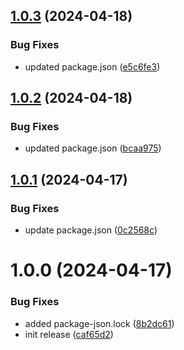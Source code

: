 ## [1.0.3](https://github.com/type-cms/react-sdk/compare/v1.0.2...v1.0.3) (2024-04-18)


### Bug Fixes

* updated package.json ([e5c6fe3](https://github.com/type-cms/react-sdk/commit/e5c6fe38446c2e53f9731de44a7105ffb6e5faab))

## [1.0.2](https://github.com/type-cms/react-sdk/compare/v1.0.1...v1.0.2) (2024-04-18)


### Bug Fixes

* updated package.json ([bcaa975](https://github.com/type-cms/react-sdk/commit/bcaa975aad109e194f5acb06cfb8607ad566b1c1))

## [1.0.1](https://github.com/type-cms/react-sdk/compare/v1.0.0...v1.0.1) (2024-04-17)


### Bug Fixes

* update package.json ([0c2568c](https://github.com/type-cms/react-sdk/commit/0c2568cf4e3cf298fa85b58060de5c98901dd534))

# 1.0.0 (2024-04-17)


### Bug Fixes

* added package-json.lock ([8b2dc61](https://github.com/type-cms/react-sdk/commit/8b2dc61225a10ab887955f9d749c5e3d930ae28d))
* init release ([caf65d2](https://github.com/type-cms/react-sdk/commit/caf65d2ae2796046b7f8c7c45ff5bc45768855c5))
